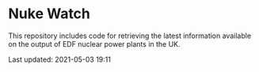 # Nuke Watch

This repository includes code for retrieving the latest information available on the output of EDF nuclear power plants in the UK.

Last updated: 2021-05-03 19:11